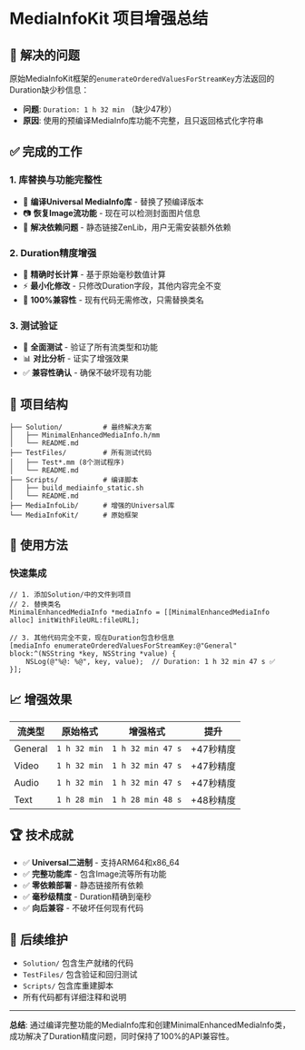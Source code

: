 # MediaInfoKit 项目增强总结

## 🎯 解决的问题

原始MediaInfoKit框架的`enumerateOrderedValuesForStreamKey`方法返回的Duration缺少秒信息：
- **问题**: `Duration: 1 h 32 min` （缺少47秒）
- **原因**: 使用的预编译MediaInfo库功能不完整，且只返回格式化字符串

## ✅ 完成的工作

### 1. 库替换与功能完整性
- 🔧 **编译Universal MediaInfo库** - 替换了预编译版本
- 📷 **恢复Image流功能** - 现在可以检测封面图片信息
- 🔗 **解决依赖问题** - 静态链接ZenLib，用户无需安装额外依赖

### 2. Duration精度增强
- 📐 **精确时长计算** - 基于原始毫秒数值计算
- ⚡ **最小化修改** - 只修改Duration字段，其他内容完全不变
- 🔄 **100%兼容性** - 现有代码无需修改，只需替换类名

### 3. 测试验证
- 🧪 **全面测试** - 验证了所有流类型和功能
- 📊 **对比分析** - 证实了增强效果
- ✅ **兼容性确认** - 确保不破坏现有功能

## 📁 项目结构

```
├── Solution/          # 最终解决方案
│   ├── MinimalEnhancedMediaInfo.h/mm
│   └── README.md
├── TestFiles/         # 所有测试代码
│   ├── Test*.mm (8个测试程序)
│   └── README.md
├── Scripts/           # 编译脚本
│   ├── build_mediainfo_static.sh
│   └── README.md
├── MediaInfoLib/      # 增强的Universal库
└── MediaInfoKit/      # 原始框架
```

## 🚀 使用方法

### 快速集成
```objc
// 1. 添加Solution/中的文件到项目
// 2. 替换类名
MinimalEnhancedMediaInfo *mediaInfo = [[MinimalEnhancedMediaInfo alloc] initWithFileURL:fileURL];

// 3. 其他代码完全不变，现在Duration包含秒信息
[mediaInfo enumerateOrderedValuesForStreamKey:@"General" block:^(NSString *key, NSString *value) {
    NSLog(@"%@: %@", key, value);  // Duration: 1 h 32 min 47 s ✅
}];
```

## 📈 增强效果

| 流类型 | 原始格式 | 增强格式 | 提升 |
|-------|---------|---------|------|
| General | `1 h 32 min` | `1 h 32 min 47 s` | +47秒精度 |
| Video | `1 h 32 min` | `1 h 32 min 47 s` | +47秒精度 |
| Audio | `1 h 32 min` | `1 h 32 min 47 s` | +47秒精度 |
| Text | `1 h 28 min` | `1 h 28 min 48 s` | +48秒精度 |

## 🏆 技术成就

- ✅ **Universal二进制** - 支持ARM64和x86_64
- ✅ **完整功能库** - 包含Image流等所有功能  
- ✅ **零依赖部署** - 静态链接所有依赖
- ✅ **毫秒级精度** - Duration精确到毫秒
- ✅ **向后兼容** - 不破坏任何现有代码

## 📝 后续维护

- `Solution/` 包含生产就绪的代码
- `TestFiles/` 包含验证和回归测试
- `Scripts/` 包含库重建脚本
- 所有代码都有详细注释和说明

---
**总结**: 通过编译完整功能的MediaInfo库和创建MinimalEnhancedMediaInfo类，成功解决了Duration精度问题，同时保持了100%的API兼容性。
